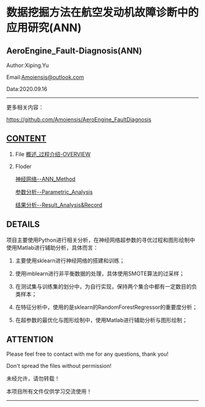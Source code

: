 数据挖掘方法在航空发动机故障诊断中的应用研究(ANN)
======================================================================
AeroEngine_Fault-Diagnosis(ANN)
---------------------------------------

Author:Xiping.Yu

Email:Amoiensis@outlook.com

Data:2020.09.16
***************************************
更多相关内容：

https://github.com/Amoiensis/AeroEngine_FaultDiagnosis


[CONTENT](https://github.com/Amoiensis/AeroEngine_FaultDiagnosis/README.md)
---------------------------------------
1. File
	[概述_过程介绍-OVERVIEW](https://github.com/Amoiensis/AeroEngine_FaultDiagnosis/)

2. Floder

	[神经网络--ANN_Method](https://github.com/Amoiensis/AeroEngine_FaultDiagnosis/tree/master/ANN_Method)

	[参数分析--Parametric_Analysis](https://github.com/Amoiensis/AeroEngine_FaultDiagnosis/tree/master/Parametric_Analysis)

	[结果分析--Result_Analysis&Record](https://github.com/Amoiensis/AeroEngine_FaultDiagnosis/tree/master/Result_Analysis%26Record)

DETAILS
---------------------------------------

项目主要使用Python进行相关分析，在神经网络超参数的寻优过程和图形绘制中使用Matlab进行辅助分析，具体而言：

1.	主要使用sklearn进行神经网络的搭建和训练；

2.	使用imblearn进行非平衡数据的处理，具体使用SMOTE算法的过采样；

3.	在测试集与训练集的划分中，为自行实现，保持两个集合中都有一定数目的负类样本；

4.	在特征分析中，使用的是sklearn的RandomForestRegressor的重要度分析；

5.	在超参数的最优化与图形绘制中，使用Matlab进行辅助分析与图形绘制；


ATTENTION
---------------------------------------

Please feel free to contact with me for any questions, thank you!

Don't spread the files without permission!

未经允许，请勿转载！

本项目所有文件仅供学习交流使用！
***************************************
